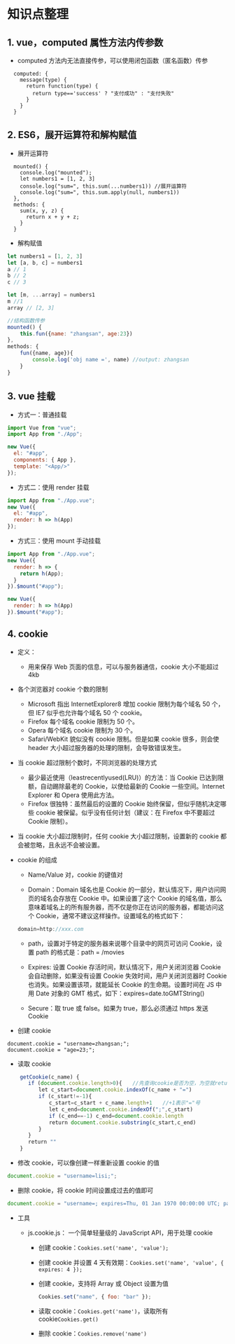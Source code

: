 # 知识点整理

## 1. vue，computed 属性方法内传参数

- computed 方法内无法直接传参，可以使用闭包函数（匿名函数）传参

```javasctipt
  computed: {
    message(type) {
      return function(type) {
        return type=='success' ? "支付成功" : "支付失败"
      }
    }
  }
```

## 2. ES6，展开运算符和解构赋值

- 展开运算符

```javasctipt
  mounted() {
    console.log("mounted");
    let numbers1 = [1, 2, 3]
    console.log("sum=", this.sum(...numbers1)) //展开运算符
    console.log("sum=", this.sum.apply(null, numbers1))
  },
  methods: {
    sum(x, y, z) {
      return x + y + z;
    }
  }
```

- 解构赋值

```javascript
let numbers1 = [1, 2, 3]
let [a, b, c] = numbers1
a // 1
b // 2
c // 3

let [m, ...array] = numbers1
m //1
array // [2, 3]

//结构函数传参
mounted() {
    this.fun({name: "zhangsan", age:23})
},
methods: {
    fun({name, age}){
        console.log('obj name =', name) //output: zhangsan
    }
}
```

## 3. vue 挂载

- 方式一：普通挂载

```javascript
import Vue from "vue";
import App from "./App";

new Vue({
  el: "#app",
  components: { App },
  template: "<App/>"
});
```

- 方式二：使用 render 挂载

```javascript
import App from "./App.vue";
new Vue({
  el: "#app",
  render: h => h(App)
});
```

- 方式三：使用 mount 手动挂载

```javascript
import App from "./App.vue";
new Vue({
  render: h => {
    return h(App);
  }
}).$mount("#app");

new Vue({
  render: h => h(App)
}).$mount("#app");
```

## 4. cookie

- 定义：
  - 用来保存 Web 页面的信息，可以与服务器通信，cookie 大小不能超过 4kb
- 各个浏览器对 cookie 个数的限制

  - Microsoft 指出 InternetExplorer8 增加 cookie 限制为每个域名 50 个，但 IE7 似乎也允许每个域名 50 个 cookie。
  - Firefox 每个域名 cookie 限制为 50 个。
  - Opera 每个域名 cookie 限制为 30 个。
  - Safari/WebKit 貌似没有 cookie 限制。但是如果 cookie 很多，则会使 header 大小超过服务器的处理的限制，会导致错误发生。

- 当 cookie 超过限制个数时，不同浏览器的处理方式

  - 最少最近使用（leastrecentlyused(LRU)）的方法：当 Cookie 已达到限额，自动踢除最老的 Cookie，以使给最新的 Cookie 一些空间。Internet Explorer 和 Opera 使用此方法。
  - Firefox 很独特：虽然最后的设置的 Cookie 始终保留，但似乎随机决定哪些 cookie 被保留。似乎没有任何计划（建议：在 Firefox 中不要超过 Cookie 限制）。

- 当 cookie 大小超过限制时，任何 cookie 大小超过限制，设置新的 cookie 都会被忽略，且永远不会被设置。

- cookie 的组成

  - Name/Value 对，cookie 的键值对

  - Domain：Domain 域名也是 Cookie 的一部分，默认情况下，用户访问网页的域名会存放在 Cookie 中。如果设置了这个 Cookie 的域名值，那么意味着域名上的所有服务器，而不仅是你正在访问的服务器，都能访问这个 Cookie，通常不建议这样操作。设置域名的格式如下：

  ```javascript
  domain=http://xxx.com
  ```

  - path，设置对于特定的服务器来说哪个目录中的网页可访问 Cookie，设置 path 的格式是：path = /movies

  - Expires: 设置 Cookie 存活时间，默认情况下，用户关闭浏览器 Cookie 会自动删除，如果没有设置 Cookie 失效时间，用户关闭浏览器时 Cookie 也消失。如果设置该项，就能延长 Cookie 的生命期。设置时间在 JS 中用 Date 对象的 GMT 格式，如下：expires=date.toGMTString()

  - Secure：取 true 或 false。如果为 true，那么必须通过 https 发送 Cookie

- 创建 cookie

```javascriptÏ
document.cookie = "username=zhangsan;";
document.cookie = "age=23;";
```

- 读取 cookie

```javascript
    getCookie(c_name) {
　　　　if (document.cookie.length>0){　　//先查询cookie是否为空，为空就return ""
　　　　　　let c_start=document.cookie.indexOf(c_name + "=")
　　　　　　if (c_start!=-1){
　　　　　　　　c_start=c_start + c_name.length+1　　//+1表示"="号
　　　　　　　　let c_end=document.cookie.indexOf(";",c_start)
　　　　　　　　if (c_end==-1) c_end=document.cookie.length　　
　　　　　　　　return document.cookie.substring(c_start,c_end)
　　　　　　}
　　　　}
　　　　return ""
    }
```

- 修改 cookie，可以像创建一样重新设置 cookie 的值

```javascript
document.cookie = "username=lisi;";
```

- 删除 cookie，将 cookie 时间设置成过去的值即可

```javascript
document.cookie = "username=; expires=Thu, 01 Jan 1970 00:00:00 UTC; path=/;";
```

- 工具

  - js.cookie.js： 一个简单轻量级的 JavaScript API，用于处理 cookie

    - 创建 cookie：`Cookies.set('name', 'value');`
    - 创建 cookie 并设置 4 天有效期：`Cookies.set('name', 'value', { expires: 4 });`
    - 创建 cookie，支持将 Array 或 Object 设置为值

      ```javascript
      Cookies.set("name", { foo: "bar" });
      ```

    - 读取 cookie：`Cookies.get('name')`，读取所有 cookie`Cookies.get()`
    - 删除 cookie：`Cookies.remove('name')`
